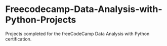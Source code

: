 # Freecodecamp-Data-Analysis-with-Python-Projects
Projects completed for the freeCodeCamp Data Analysis with Python certification. 
